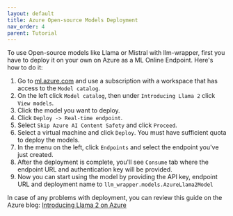 ```yaml
---
layout: default
title: Azure Open-source Models Deployment
nav_order: 4
parent: Tutorial
---
```



To use Open-source models like Llama or Mistral with llm-wrapper, first you have to deploy it on your own on Azure as a ML Online Endpoint. 
Here's how to do it:
1. Go to [ml.azure.com](https://ml.azure.com/) and use a subscription with a workspace that has access to the
   `Model catalog`.
2. On the left click `Model catalog`, then under `Introducing Llama 2` click `View models`.
3. Click the model you want to deploy.
4. Click `Deploy -> Real-time endpoint`.
5. Select `Skip Azure AI Content Safety` and click `Proceed`.
6. Select a virtual machine and click `Deploy`. You must have sufficient quota to deploy the models. 
7. In the menu on the left, click `Endpoints` and select the endpoint you've just created.
8. After the deployment is complete, you'll see `Consume` tab where the endpoint URL and authentication key will be
   provided.
9. Now you can start using the model by providing the API key, endpoint URL and deployment name to
   `llm_wrapper.models.AzureLlama2Model`

In case of any problems with deployment, you can review this guide on the Azure blog: 
[Introducing Llama 2 on Azure](https://techcommunity.microsoft.com/t5/ai-machine-learning-blog/introducing-llama-2-on-azure/ba-p/3881233)

